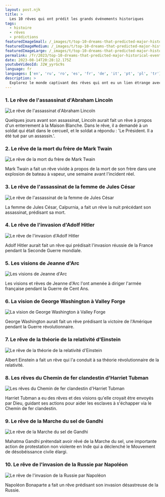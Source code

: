 ```yaml
---
layout: post.njk
title: >
  Les 10 rêves qui ont prédit les grands événements historiques
tags:
  - histoire
  - rêves
  - prédictions
featuredImageSmall: /_images/t/top-10-dreams-that-predicted-major-historical-events-cover-fr-small.webp
featuredImageMedium: /_images/t/top-10-dreams-that-predicted-major-historical-events-cover-fr-medium.webp
featuredImageLarge: /_images/t/top-10-dreams-that-predicted-major-historical-events-cover-fr-large.webp
permalink: /fr/2023/top-10-dreams-that-predicted-major-historical-events.html
date: 2023-08-14T20:28:12.175Z
youtubeVideoId: J2W_yyrGc9s
language: fr
languages: ['en', 'ru', 'ro', 'es', 'fr', 'de', 'it', 'pt', 'pl', 'tr']
description: >
  Explorez le monde captivant des rêves qui ont eu un lien étrange avec des événements historiques importants. Ces rêves ont été rapportés par certaines des figures les plus influentes de l'histoire, qui ont attribué leurs actions ou décisions à un rêve prophétique qu'ils ont eu.
---
```


### 1. Le rêve de l'assassinat d'Abraham Lincoln

![Le rêve de l'assassinat d'Abraham Lincoln](/_images/b/b5700ecce53e3a9423814125933b3746-medium.webp)

Quelques jours avant son assassinat, Lincoln aurait fait un rêve à propos d'un enterrement à la Maison Blanche. Dans le rêve, il a demandé à un soldat qui était dans le cercueil, et le soldat a répondu : 'Le Président. Il a été tué par un assassin.'.

### 2. Le rêve de la mort du frère de Mark Twain

![Le rêve de la mort du frère de Mark Twain](/_images/8/8d9082f5d4dfaccf968642f7624c0102-medium.webp)

Mark Twain a fait un rêve vivide à propos de la mort de son frère dans une explosion de bateau à vapeur, une semaine avant l'incident réel.

### 3. Le rêve de l'assassinat de la femme de Jules César

![Le rêve de l'assassinat de la femme de Jules César](/_images/6/6fccdbbbcbea81d37f6b5f761fe578ca-medium.webp)

La femme de Jules César, Calpurnia, a fait un rêve la nuit précédant son assassinat, prédisant sa mort.

### 4. Le rêve de l'invasion d'Adolf Hitler

![Le rêve de l'invasion d'Adolf Hitler](/_images/9/94d43cae3fb0469b00167c32c536e43e-medium.webp)

Adolf Hitler aurait fait un rêve qui prédisait l'invasion réussie de la France pendant la Seconde Guerre mondiale.

### 5. Les visions de Jeanne d'Arc

![Les visions de Jeanne d'Arc](/_images/2/20edbe4318dabad49e868906452a4ee1-medium.webp)

Les visions et rêves de Jeanne d'Arc l'ont amenée à diriger l'armée française pendant la Guerre de Cent Ans.

### 6. La vision de George Washington à Valley Forge

![La vision de George Washington à Valley Forge](/_images/8/8645100892dcac6391ba23d9f8c0be2d-medium.webp)

George Washington aurait fait un rêve prédisant la victoire de l'Amérique pendant la Guerre révolutionnaire.

### 7. Le rêve de la théorie de la relativité d'Einstein

![Le rêve de la théorie de la relativité d'Einstein](/_images/4/49b1d770de34d670079a5ed2830d586c-medium.webp)

Albert Einstein a fait un rêve qui l'a conduit à sa théorie révolutionnaire de la relativité.

### 8. Les rêves du Chemin de fer clandestin d'Harriet Tubman

![Les rêves du Chemin de fer clandestin d'Harriet Tubman](/_images/8/84263b283b22dc9f5554bf068201e992-medium.webp)

Harriet Tubman a eu des rêves et des visions qu'elle croyait être envoyés par Dieu, guidant ses actions pour aider les esclaves à s'échapper via le Chemin de fer clandestin.

### 9. Le rêve de la Marche du sel de Gandhi

![Le rêve de la Marche du sel de Gandhi](/_images/0/011a7ac48faaae17f19ec3c2c0fc267c-medium.webp)

Mahatma Gandhi prétendait avoir rêvé de la Marche du sel, une importante action de protestation non violente en Inde qui a déclenché le Mouvement de désobéissance civile élargi.

### 10. Le rêve de l'invasion de la Russie par Napoléon

![Le rêve de l'invasion de la Russie par Napoléon](/_images/2/26ddb09d652b3a6a397c169f32d2bbd2-medium.webp)

Napoléon Bonaparte a fait un rêve prédisant son invasion désastreuse de la Russie.

